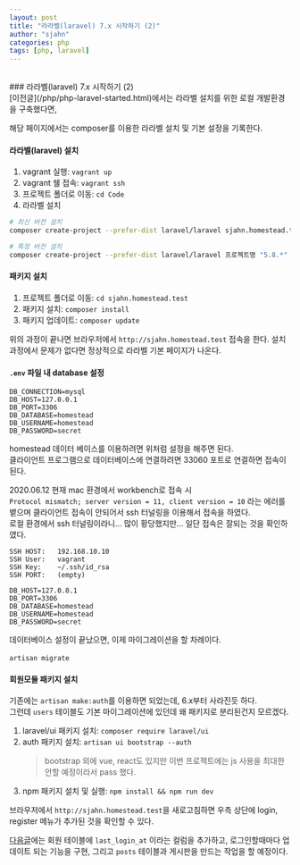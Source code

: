 ```yaml
---
layout: post
title: "라라벨(laravel) 7.x 시작하기 (2)"
author: "sjahn"
categories: php
tags: [php, laravel]
---
```


<br>
### 라라벨(laravel) 7.x 시작하기 (2)
<br>
[이전글](/php/php-laravel-started.html)에서는 라라벨 설치를 위한 로컬 개발환경을 구축했다면,  


해당 페이지에서는 composer를 이용한 라라벨 설치 및 기본 설정을 기록한다.


#### 라라벨(laravel) 설치
1. vagrant 실행: `vagrant up`
2. vagrant 쉘 접속: `vagrant ssh`
3. 프로젝트 폴더로 이동: `cd Code`
4. 라라벨 설치

```sh
# 최신 버전 설치
composer create-project --prefer-dist laravel/laravel sjahn.homestead.test

# 특정 버전 설치
composer create-project --prefer-dist laravel/laravel 프로젝트명 "5.8.*"
```


#### 패키지 설치
1. 프로젝트 폴더로 이동: `cd sjahn.homestead.test`
2. 패키지 설치: `composer install`
3. 패키지 업데이트: `composer update`


위의 과정이 끝나면 브라우저에서 `http://sjahn.homestead.test` 접속을 한다.
설치 과정에서 문제가 없다면 정상적으로 라라벨 기본 페이지가 나온다.


#### `.env` 파일 내 database 설정
```
DB_CONNECTION=mysql
DB_HOST=127.0.0.1
DB_PORT=3306
DB_DATABASE=homestead
DB_USERNAME=homestead
DB_PASSWORD=secret
```

homestead 데이터 베이스를 이용하려면 위처럼 설정을 해주면 된다.  
클라이언트 프로그램으로 데이터베이스에 연결하려면 33060 포트로 연결하면 접속이 된다.


2020.06.12 현재 mac 환경에서 workbench로 접속 시  
`Protocol mismatch; server version = 11, client version = 10` 라는 에러를 뱉으며 클라이언트 접속이 안되어서 ssh 터널링을 이용해서 접속을 하였다.  
로컬 환경에서 ssh 터널링이라니... 많이 황당했지만... 일단 접속은 잘되는 것을 확인하였다.

```
SSH HOST:   192.168.10.10
SSH User:   vagrant
SSH Key:    ~/.ssh/id_rsa
SSH PORT:   (empty)

DB_HOST=127.0.0.1
DB_PORT=3306
DB_DATABASE=homestead
DB_USERNAME=homestead
DB_PASSWORD=secret
```

데이터베이스 설정이 끝났으면, 이제 마이그레이션을 할 차례이다.  
<br>
`artisan migrate`
<br>

#### 회원모듈 패키지 설치  
기존에는 `artisan make:auth`를 이용하면 되었는데, 6.x부터 사라진듯 하다.  
그런데 `users` 테이블도 기본 마이그레이션에 있던데 왜 패키지로 분리된건지 모르겠다.

1. laravel/ui 패키지 설치: `composer require laravel/ui`
2. auth 패키지 설치: `artisan ui bootstrap --auth`
    > bootstrap 외에 vue, react도 있지만 이번 프로젝트에는 js 사용을 최대한 안할 예정이라서 pass 했다.
3. npm 패키지 설치 및 실행: `npm install && npm run dev` 

브라우저에서 `http://sjahn.homestead.test`을 새로고침하면 우측 상단에 login, register 메뉴가 추가된 것을 확인할 수 있다.  

[다음글](/php/php-laravel-post.html)에는 회원 테이블에 `last_login_at` 이라는 컬럼을 추가하고, 로그인할때마다 업데이트 되는 기능을 구현, 그리고 `posts` 테이블과 게시판을 만드는 작업을 할 예정이다.